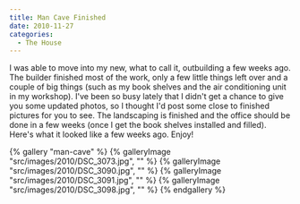 ```yaml
---
title: Man Cave Finished
date: 2010-11-27
categories: 
  - The House
---
```


I was able to move into my new, what to call it, outbuilding a few weeks ago. The builder finished most of the work, only a few little things left over and a couple of big things (such as my book shelves and the air conditioning unit in my workshop). I've been so busy lately that I didn't get a chance to give you some updated photos, so I thought I'd post some close to finished pictures for you to see. The landscaping is finished and the office should be done in a few weeks (once I get the book shelves installed and filled).  Here's what it looked like a few weeks ago. Enjoy!

{% gallery "man-cave" %}
{% galleryImage "src/images/2010/DSC_3073.jpg", "" %}
{% galleryImage "src/images/2010/DSC_3090.jpg", "" %}
{% galleryImage "src/images/2010/DSC_3091.jpg", "" %}
{% galleryImage "src/images/2010/DSC_3098.jpg", "" %}
{% endgallery %}
